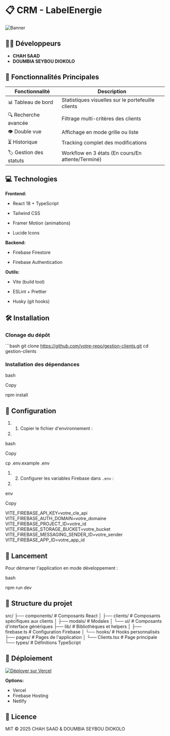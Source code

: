 # 📋 CRM - LabelEnergie

![Banner](https://labelenergie.fr/logo.jpg) <!-- Ajoutez une bannière réelle ici -->

## 👨‍💻 Développeurs
- **CHAH SAAD**
- **DOUMBIA SEYBOU DIOKOLO**

## 🚀 Fonctionnalités Principales
| Fonctionnalité | Description |
|---------------|-------------|
| 📊 Tableau de bord | Statistiques visuelles sur le portefeuille clients |
| 🔍 Recherche avancée | Filtrage multi-critères des clients |
| 👁️ Double vue | Affichage en mode grille ou liste |
| ⏳ Historique | Tracking complet des modifications |
| 🏷️ Gestion des statuts | Workflow en 3 états (En cours/En attente/Terminé) |


💻 Technologies
---------------

**Frontend:**

*   React 18 + TypeScript
    
*   Tailwind CSS
    
*   Framer Motion (animations)
    
*   Lucide Icons
    

**Backend:**

*   Firebase Firestore
    
*   Firebase Authentication
    

**Outils:**

*   Vite (build tool)
    
*   ESLint + Prettier
    
*   Husky (git hooks)

## 🛠️ Installation

### Clonage du dépôt
\`\`\`bash
git clone https://github.com/votre-repo/gestion-clients.git
cd gestion-clients

### Installation des dépendances

bash

Copy

npm install

## 🔧 Configuration

1. 1.  Copier le fichier d'environnement :
1.     

bash

Copy

cp .env.example .env

1. 2.  Configurer les variables Firebase dans `.env` :
1.     

env

Copy

VITE\_FIREBASE\_API\_KEY=votre\_cle\_api
VITE\_FIREBASE\_AUTH\_DOMAIN=votre\_domaine
VITE\_FIREBASE\_PROJECT\_ID=votre\_id
VITE\_FIREBASE\_STORAGE\_BUCKET=votre\_bucket
VITE\_FIREBASE\_MESSAGING\_SENDER\_ID=votre\_sender
VITE\_FIREBASE\_APP\_ID=votre\_app\_id

## 🚀 Lancement

Pour démarrer l'application en mode développement :

bash


npm run dev

## 📂 Structure du projet


src/
├── components/          # Composants React
│   ├── clients/        # Composants spécifiques aux clients
│   ├── modals/         # Modales
│   └── ui/             # Composants d'interface génériques
├── lib/                # Bibliothèques et helpers
│   ├── firebase.ts     # Configuration Firebase
│   └── hooks/          # Hooks personnalisés
├── pages/              # Pages de l'application
│   └── Clients.tsx     # Page principale
└── types/              # Définitions TypeScript
## 🚀 Déploiement

[![Déployer sur Vercel](https://vercel.com/button)](https://vercel.com/new)

**Options:**

*   Vercel
*   Firebase Hosting
*   Netlify


## 📜 Licence

MIT © 2025 CHAH SAAD & DOUMBIA SEYBOU DIOKOLO
